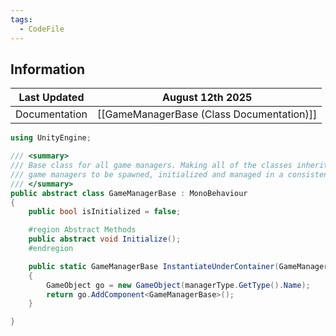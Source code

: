 ```yaml
---
tags:
  - CodeFile
---
```

## Information
| Last Updated  | August 12th 2025                          |
| ------------- | ----------------------------------------- |
| Documentation | [[GameManagerBase (Class Documentation)]] |

```cs
using UnityEngine;

/// <summary>
/// Base class for all game managers. Making all of the classes inherit from this class allows for all 
/// game managers to be spawned, initialized and managed in a consistent way.
/// </summary>
public abstract class GameManagerBase : MonoBehaviour
{
    public bool isInitialized = false;

    #region Abstract Methods
    public abstract void Initialize();
    #endregion

    public static GameManagerBase InstantiateUnderContainer(GameManagerBase managerType)
    {
        GameObject go = new GameObject(managerType.GetType().Name);
        return go.AddComponent<GameManagerBase>();
    }

}

```